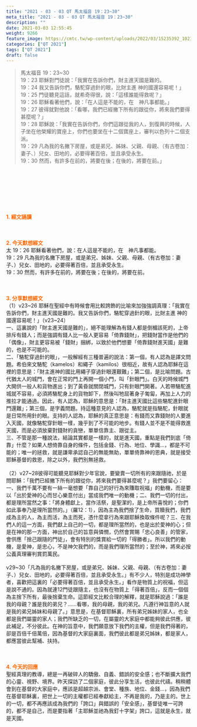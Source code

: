 ```yaml
---
title: "2021 - 03 - 03 QT 馬太福音 19：23~30"
meta_title: "2021 - 03 - 03 QT 馬太福音 19：23~30"
description: ""
date: 2021-03-03 12:55:45
weight: 9266
feature_image: https://cmtc.tw/wp-content/uploads/2022/03/15235392_10211799862337740_180693556567566654_o-1.webp
categories: ["QT 2021"]
tags: ["QT 2021"]
draft: false
---
```


<blockquote>馬太福音 19：23~30<br />
19：23 耶穌對門徒說：「我實在告訴你們，財主進天國是難的。<br />
19：24 我又告訴你們，駱駝穿過針的眼，比財主進 神的國還容易呢！」<br />
19：25 門徒聽見這話，就希奇得很，說：「這樣誰能得救呢？」<br />
19：26 耶穌看著他們，說：「在人這是不能的，在　神凡事都能。」<br />
19：27 彼得就對他說：「看哪，我們已經撇下所有的跟從你，將來我們要得甚麼呢？」<br />
19：28 耶穌說：「我實在告訴你們，你們這跟從我的人，到復興的時候，人子坐在他榮耀的寶座上，你們也要坐在十二個寶座上，審判以色列十二個支派。<br />
19：29 凡為我的名撇下房屋，或是弟兄、姊妹、父親、母親、（有古卷加：妻子、）兒女、田地的，必要得著百倍，並且承受永生。<br />
19：30 然而，有許多在前的，將要在後；在後的，將要在前。」</blockquote><br />
&nbsp;<br />
<br />
&nbsp;<br />
<br />
&nbsp;<br />
<br />
<span style="color: #ff6600;"><strong>1. </strong><strong>經文誦讀</strong></span><br />
<br />
<span style="color: #ff6600;"><strong> </strong></span><br />
<br />
<span style="color: #ff6600;"><strong>2. 今天默想</strong><strong>經文<br />
</strong></span><span style="font-size: inherit;">太 19：26 耶穌看著他們，說：在人這是不能的，在　神凡事都能。<br />
</span><span style="font-size: inherit;">19：29 凡為我的名撇下房屋，或是弟兄、姊妹、父親、母親、（有古卷加：妻子、）兒女、田地的，必要得著百倍，並且承受永生。<br />
</span><span style="font-size: inherit;">19：30 然而，有許多在前的，將要在後；在後的，將要在前。</span><br />
<br />
&nbsp;<br />
<br />
<span style="color: #ff6600;"><strong>3. 分享默想經文<br />
</strong></span>（1）v23~26 耶穌在聖經中有時候會用比較誇飾的比喻來加強強調真理：「我實在告訴你們，財主進天國是難的。我又告訴你們，駱駝穿過針的眼，比財主進 神的國還容易呢！」（v23~24）<br />
一、這裏說的「財主進天國是難的」，絕不能理解為有錢人都是倒楣該死的，上帝排斥有錢人；而是強調有錢人比一般人更容易「倚靠錢財」，把錢財當作是他們的「偶像」，財主更容易被「錢財」捆綁，以致於他們想要「倚靠錢財進天國」是難的，也是不可能的。<br />
二、「駱駝穿過針的眼」，一般解經有三種普遍的說法：第一個，有人認為是譯文問題。希伯來文駱駝（kamelos）和繩子（kamilos）很相近，故有人認為耶穌在這裡的意思是：「財主進神的國比用繩子穿過針眼還艱難」；第二個，是比喻問題。古代猶太人的城門，會在正常的門上再開一個小門，叫「針眼門」。白天的時候城門大開供一般人和貨物進出；到了黃昏就關閉城門，只有針眼門開著。人若帶駱駝進城就不容易，必須將駱駝身上的貨物卸下，然後叫牠屈著身子匍匐，再加上人力的推拉才能通過。因此，有人認為，耶穌的意思是：「財主進天國比這些駱駝進針眼門還難」；第三個，是字義問題。持這種意見的人認為，駱駝就是指駱駝，針眼就是日常所用針的眼。支持的人認為，耶穌的真正意思是：有錢而又靠錢財的人要進入天國，就像駱駝穿針眼一樣，幾乎到了不可能的地步。有錢人並不是不能得救進天國，而是必須放棄對錢財的貪戀，單單信靠主、跟從主。<br />
三、不管是那一種說法，結論其實都是一樣的，就是進天國，重點是我們到底「倚靠」什麼？如果人想倚靠自身的條件，包括金錢、行為、地位、學識…，都是不可能的；唯一的拯救，就是謙卑承認自己的無能無助，單單倚靠神的恩典，就是接受耶穌基督的救恩，除之以外，我們別無拯救。<br />
<br />
（2）v27~28彼得可能聽見耶穌對少年官說，要變賣一切所有的來跟隨祂，於是問耶穌：「我們已經撇下所有的跟從你，將來我們要得甚麼呢？」我們要留心：一、我們千萬不要有一絲一毫想要「靠自己的好行為來賺取祝福」的動機，而是要以「出於愛神的心而甘心樂意付出」當成我們唯一的動機；二、我們一切的付出，都是理所當然之事：「將身體獻上，當作活祭，是聖潔的，是上帝所喜悅的；你們如此事奉乃是理所當然的。」（羅12：1），因為主為我們捨了生命，買贖我們，我們成為主的人，為主而活，為主而死，憑什麼拿行為來跟耶穌換取條件呢？三、在我們人的這一方面，我們獻上自己的一切，都是理所當然的，也是出於愛神的心；但是在神的那一方面，神出於自己的旨意與憐憫，仍然會賞賜「忠心良善」的管家，會供應「捨己跟隨的門徒」，會有特別的獎賞給一切的「得勝者」。所以我們的動機，是愛神，是忠心，不是神欠我們的，而是我們理所當然的；至於神，將來必按公義真理審判賞罰萬民。<br />
<br />
v29~30「凡為我的名撇下房屋，或是弟兄、姊妹、父親、母親、（有古卷加：妻子、）兒女、田地的，必要得著百倍，並且承受永生。」有不少人，特別是成功神學者，喜歡把這裏的「必要得著百倍，並且承受永生。」看作是物質上的祝福，但這是說不通的。因為就連12門徒跟隨主，也沒有在物質上「得著百倍」，反而一個個為主捨下所有，最後捨棄生命。這節經文比較合理的解釋，就是耶穌說過：「誰是我的母親？誰是我的弟兄？……看哪，我的母親，我的弟兄。凡遵行神旨意的人就是我的弟兄姊妹和母親了。」意思是，在基督耶穌裏，所有弟兄姊妹的家人，也全都是我們屬靈的家人；我們所缺乏的一切，在屬靈的大家庭中都能夠彼此供應，彼此補足，不分彼此。在神的旨意中，我們願意放下我們的主權，但是我們得著的，卻是百倍千倍萬倍，因為基督的大家庭裏面，我們彼此都是弟兄姊妹，都是家人，都應當彼此幫補、扶持。<br />
<br />
&nbsp;<br />
<br />
<span style="color: #ff6600;"><strong>4. 今天的回應<br />
</strong></span>聖經真理的教導，總是一再破碎人的驕傲、自義、錯誤的安全感；也不斷擴大我們的心靈、視野、境界。昨天探訪了二個家庭，彼此分享生活，也彼此代禱。稍稍體會到在基督的大家庭中，應該是超越宗派、會堂、種族、地位、金錢…，因為我們在基督耶穌裏，把世上一切的主權都已經奉獻給主，不再是我的，乃是主的。世上的一切，都不再應該成為我們的「誇口」與錯誤的「安全感」，基督徒唯一可誇的，都不是自己，而是要指著「主耶穌並祂為我釘十字架」誇口，這就是永生，就是天國。<br />
<br />
&nbsp;
        